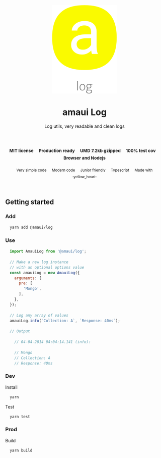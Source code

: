 
</br >
</br >

<p align='center'>
  <a target='_blank' rel='noopener noreferrer' href='#'>
    <img src='utils/images/logo.svg' alt='amaui logo' />
  </a>
</p>

<h1 align='center'>amaui Log</h1>

<p align='center'>
  Log utils, very readable and clean logs
</p>

<br />

<h3 align='center'>
  <sub>MIT license&nbsp;&nbsp;&nbsp;&nbsp;</sub>
  <sub>Production ready&nbsp;&nbsp;&nbsp;&nbsp;</sub>
  <sub>UMD 7.2kb gzipped&nbsp;&nbsp;&nbsp;&nbsp;</sub>
  <sub>100% test cov&nbsp;&nbsp;&nbsp;&nbsp;</sub>
  <sub>Browser and Nodejs</sub>
</h3>

<p align='center'>
    <sub>Very simple code&nbsp;&nbsp;&nbsp;&nbsp;</sub>
    <sub>Modern code&nbsp;&nbsp;&nbsp;&nbsp;</sub>
    <sub>Junior friendly&nbsp;&nbsp;&nbsp;&nbsp;</sub>
    <sub>Typescript&nbsp;&nbsp;&nbsp;&nbsp;</sub>
    <sub>Made with :yellow_heart:</sub>
</p>

<br />

## Getting started

### Add

```sh
  yarn add @amaui/log
```

### Use

```javascript
  import AmauiLog from '@amaui/log';

  // Make a new log instance
  // with an optional options value
  const amauiLog = new AmauiLog({
    arguments: {
      pre: [
        'Mongo',
      ],
    },
  });

  // Log any array of values
  amauiLog.info(`Collection: A`, `Response: 40ms`);

  // Output

    // 04-04-2014 04:04:14.141 (info):

    // Mongo
    // Collection: A
    // Response: 40ms

```

### Dev

Install

```sh
  yarn
```

Test

```sh
  yarn test
```

### Prod

Build

```sh
  yarn build
```
